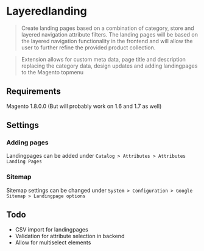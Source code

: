 Layeredlanding
===========

> Create landing pages based on a combination of category, store and layered navigation attribute filters. 
The landing pages will be based on the layered navigation functionality in the frontend and will allow the user to further refine the provided product collection.

> Extension allows for custom meta data, page title and description replacing the category data, design updates and adding landingpages to the Magento topmenu

## Requirements
Magento 1.8.0.0 (But will probably work on 1.6 and 1.7 as well)

## Settings
### Adding pages
Landingpages can be added under `Catalog > Attributes > Attributes Landing Pages`

### Sitemap
Sitemap settings can be changed under `System > Configuration > Google Sitemap > Landingpage options`

## Todo
- CSV import for landingpages
- Validation for attribute selection in backend
- Allow for multiselect elements